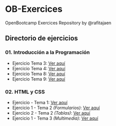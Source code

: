 # OB-Exercices
OpenBootcamp Exercices Repository by @rafitajaen

## Directorio de ejercicios
### 01. Introducción a la Programación
 - Ejercicio Tema 3: [Ver aquí](/01-IP/exercises/IPTema3.java)
 - Ejercicio Tema 4: [Ver aquí](/01-IP/exercises/IPTema4.java)
 - Ejercicio Tema 8: [Ver aquí](/01-IP/exercises/IPTema8.java)
 - Ejercicio Tema 9: [Ver aquí](/01-IP/exercises/IPTema9.java)

### 02. HTML y CSS
 - Ejercicio - Tema 1: [Ver aquí](/02-HTML-CSS/exercises/HTML-Tema1.html)
 - Ejercicio 1 - Tema 2 *(Formularios)*: [Ver aquí](/02-HTML-CSS/exercises/HTML-Tema2-Formularios.html)
 - Ejercicio 2 - Tema 2 *(Tablas)*: [Ver aquí](/02-HTML-CSS/exercises/HTML-Tema2-Tablas.html)
 - Ejercicio 1 - Tema 3 *(Multimedia)*: [Ver aquí](/02-HTML-CSS/exercises/HTML-Tema3-Multimedia.html)
